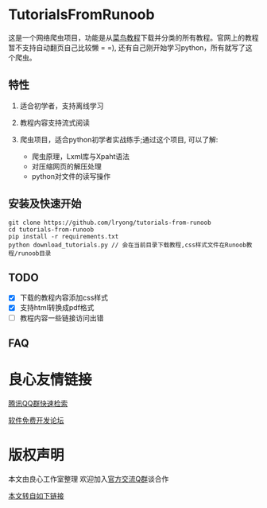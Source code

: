 TutorialsFromRunoob
===================

这是一个网络爬虫项目，功能是从[菜鸟教程](http://u.720life.cn/g/78acf0dff7caf4ea5341ce0f0c4833e454020565c7a347a133003294078212f8)下载并分类的所有教程。官网上的教程暂不支持自动翻页自己比较懒 = =), 还有自己刚开始学习python，所有就写了这个爬虫。

## 特性 ##

1. 适合初学者，支持离线学习
2. 教程内容支持流式阅读
3. 爬虫项目，适合python初学者实战练手;通过这个项目, 可以了解:

   - 爬虫原理，Lxml库与Xpaht语法
   - 对压缩网页的解压处理
   - python对文件的读写操作

## 安装及快速开始 ##

``` shell
git clone https://github.com/lryong/tutorials-from-runoob
cd tutorials-from-runoob
pip install -r requirements.txt
python download_tutorials.py // 会在当前目录下载教程,css样式文件在Runoob教程/runoob目录
```

## TODO ##

- [x] 下载的教程内容添加css样式
- [x] 支持html转换成pdf格式
- [ ] 教程内容一些链接访问出错

## FAQ ##




 # 良心友情链接

[腾讯QQ群快速检索](http://u.720life.cn/s/8cf73f7c)

[软件免费开发论坛](http://u.720life.cn/s/bbb01dc0)

# 版权声明 

本文由良心工作室整理 欢迎加入[官方交流Q群](https://u.720life.cn/s/f2316816)谈合作

[本文转自如下链接](http://u.720life.cn/g/2e71d0f0a5c601172267ba20d3a43c6e1d1356f9a1d9ef03a8903dce723a888b8a191017aaddf1f18391f4c3cc3e547b90281dcfdcbbba02435ba39f0ece0c68db2827fcd16feba736190057ddca1d31)
